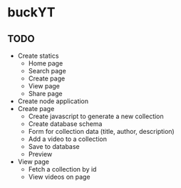 # buckYT


## TODO
 - Create statics
    - Home page
    - Search page
    - Create page
    - View page
    - Share page
 - Create node application
 - Create page
    - Create javascript to generate a new collection
    - Create database schema
    - Form for collection data (title, author, description)
    - Add a video to a collection
    - Save to database
    - Preview
 - View page
    - Fetch a collection by id
    - View videos on page
